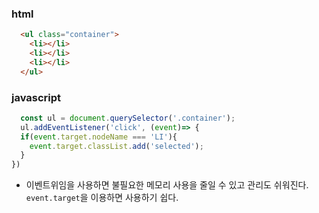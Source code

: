 ### html
```html
  <ul class="container">
    <li></li>
    <li></li>
    <li></li>
  </ul>
```

### javascript
```javascript
  const ul = document.querySelector('.container');
  ul.addEventListener('click', (event)=> {
  if(event.target.nodeName === 'LI'){
    event.target.classList.add('selected');
  }
})
```

- 이벤트위임을 사용하면 불필요한 메모리 사용을 줄일 수 있고 관리도 쉬워진다.
  `event.target`을 이용하면 사용하기 쉽다.
